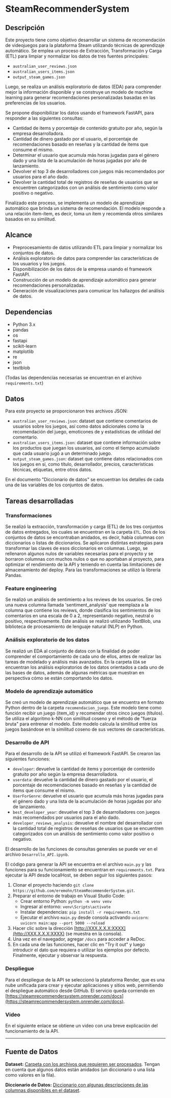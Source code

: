# SteamRecommenderSystem

## Descripción
Este proyecto tiene como objetivo desarrollar un sistema de recomendación de videojuegos para la plataforma Steam utilizando técnicas de aprendizaje automático. Se emplea un proceso de Extracción, Transformación y Carga (ETL) para limpiar y normalizar los datos de tres fuentes principales:

- `australian_user_reviews.json`
- `australian_users_items.json`
- `output_steam_games.json`

Luego, se realiza un análisis exploratorio de datos (EDA) para comprender mejor la información disponible y se construye un modelo de machine learning para generar recomendaciones personalizadas basadas en las preferencias de los usuarios.

Se propone disponibilizar los datos usando el framework FastAPI, para responder a las siguientes consultas:

- Cantidad de items y porcentaje de contenido gratuito por año, según la empresa desarrolladora.
- Cantidad de dinero gastado por el usuario, el porcentaje de recomendaciones basado en reseñas y la cantidad de items que consume el mismo.
- Determinar el usuario que acumula más horas jugadas para el género dado y una lista de la acumulación de horas jugadas por año de lanzamiento.
- Devolver el top 3 de desarrolladores con juegos más recomendados por usuarios para el año dado.
- Devolver la cantidad total de registros de reseñas de usuarios que se encuentren categorizados con un análisis de sentimiento como valor positivo o negativo.

Finalizado este proceso, se implementa un modelo de aprendizaje automático que brinda un sistema de recomendación. El modelo responde a una relación ítem-ítem, es decir, toma un ítem y recomienda otros similares basados en su similitud.

## Alcance
- Preprocesamiento de datos utilizando ETL para limpiar y normalizar los conjuntos de datos.
- Análisis exploratorio de datos para comprender las características de los usuarios y los juegos.
- Disponibilización de los datos de la empresa usando el framework FastAPI.
- Construcción de un modelo de aprendizaje automático para generar recomendaciones personalizadas.
- Generación de visualizaciones para comunicar los hallazgos del análisis de datos.

## Dependencias
- Python 3.x
- pandas
- os
- fastapi
- scikit-learn
- matplotlib
- re
- json
- textblob

(Todas las dependencias necesarias se encuentran en el archivo `requirements.txt`)

## Datos
Para este proyecto se proporcionaron tres archivos JSON:

- `australian_user_reviews.json`: dataset que contiene comentarios de usuarios sobre los juegos, así como datos adicionales como la recomendación del juego, emoticones de y estadísticas de utilidad del comentario.
- `australian_users_items.json`: dataset que contiene información sobre los productos que juegan los usuarios, así como el tiempo acumulado que cada usuario jugó a un determinado juego.
- `output_steam_games.json`: dataset que contiene datos relacionados con los juegos en sí, como título, desarrollador, precios, características técnicas, etiquetas, entre otros datos.

En el documento "Diccionario de datos" se encuentran los detalles de cada una de las variables de los conjuntos de datos.

## Tareas desarrolladas

### Transformaciones
Se realizó la extracción, transformación y carga (ETL) de los tres conjuntos de datos entregados, los cuales se encuentran en la carpeta `ETL`. Dos de los conjuntos de datos se encontraban anidados, es decir, había columnas con diccionarios o listas de diccionarios. Se aplicaron distintas estrategias para transformar las claves de esos diccionarios en columnas. Luego, se rellenaron algunos nulos de variables necesarias para el proyecto y se borraron columnas con muchos nulos o que no aportaban al proyecto, para optimizar el rendimiento de la API y teniendo en cuenta las limitaciones de almacenamiento del deploy. Para las transformaciones se utilizó la librería Pandas.

### Feature engineering
Se realizó un análisis de sentimiento a los reviews de los usuarios. Se creó una nueva columna llamada 'sentiment_analysis' que reemplaza a la columna que contiene los reviews, donde clasifica los sentimientos de los comentarios en una escala de 0 a 2, representando negativo, neutral o positivo, respectivamente. Este análisis se realizó utilizando TextBlob, una biblioteca de procesamiento de lenguaje natural (NLP) en Python.

### Análisis exploratorio de los datos
Se realizó un EDA al conjunto de datos con la finalidad de poder comprender el comportamiento de cada uno de ellos, antes de realizar las tareas de modelado y análisis más avanzados. En la carpeta `EDA` se encuentran los análisis exploratorios de los datos orientados a cada uno de las bases de datos, además de algunas métricas que muestran en perspectiva cómo se están comportando los datos.

### Modelo de aprendizaje automático
Se creó un modelo de aprendizaje automático que se encuentra en formato Python dentro de la carpeta `recomendacion_juego`. Este modelo tiene como función recibir un juego (item_id) y recomendar otros cinco juegos (títulos). Se utiliza el algoritmo k-NN con similitud coseno y el método de "fuerza bruta" para entrenar el modelo. Este modelo calcula la similitud entre los juegos basándose en la similitud coseno de sus vectores de características.

### Desarrollo de API
Para el desarrollo de la API se utilizó el framework FastAPI. Se crearon las siguientes funciones:

- `developer`: devuelve la cantidad de items y porcentaje de contenido gratuito por año según la empresa desarrolladora.
- `userdata`: devuelve la cantidad de dinero gastado por el usuario, el porcentaje de recomendaciones basado en reseñas y la cantidad de items que consume el mismo.
- `UserForGenre`: devuelve el usuario que acumula más horas jugadas para el género dado y una lista de la acumulación de horas jugadas por año de lanzamiento.
- `best_developer_year`: devuelve el top 3 de desarrolladores con juegos más recomendados por usuarios para el año dado.
- `developer_reviews_analysis`: devuelve el nombre del desarrollador con la cantidad total de registros de reseñas de usuarios que se encuentren categorizados con un análisis de sentimiento como valor positivo o negativo.

El desarrollo de las funciones de consultas generales se puede ver en el archivo `Desarrollo_API.ipynb`.

El código para generar la API se encuentra en el archivo `main.py` y las funciones para su funcionamiento se encuentran en `requirements.txt`. Para ejecutar la API desde localHost, se deben seguir los siguientes pasos:

1. Clonar el proyecto haciendo `git clone https://github.com/eremohn/SteamRecommenderSystem.git`.
2. Preparar el entorno de trabajo en Visual Studio Code:
   - Crear entorno Python: `python -m venv venv`
   - Ingresar al entorno: `venv\Scripts\activate`
   - Instalar dependencias: `pip install -r requirements.txt`
   - Ejecutar el archivo `main.py` desde consola activando `uvicorn`: `uvicorn main:app --port 5000 --reload`
3. Hacer clic sobre la dirección [http://XXX.X.X.X:XXXX](http://XXX.X.X.X:XXXX) (se muestra en la consola).
4. Una vez en el navegador, agregar `/docs` para acceder a ReDoc.
5. En cada una de las funciones, hacer clic en "Try it out" y luego introducir el dato que requiera o utilizar los ejemplos por defecto. Finalmente, ejecutar y observar la respuesta.

### Despliegue
Para el despliegue de la API se seleccionó la plataforma Render, que es una nube unificada para crear y ejecutar aplicaciones y sitios web, permitiendo el despliegue automático desde GitHub. El servicio queda corriendo en [https://steamrecommendersystem.onrender.com/docs](https://steamrecommendersystem.onrender.com/docs).

### Video
En el siguiente enlace se obtiene un video con una breve explicación del funcionamiento de la API.

---

## Fuente de Datos

**Dataset:** [Carpeta con los archivos que requieren ser procesados](https://drive.google.com/drive/folders/1HqBG2-sUkz_R3h1dZU5F2uAzpRn7BSpj). Tengan en cuenta que algunos datos están anidados (un diccionario o una lista como valores en la fila).

**Diccionario de Datos:** [Diccionario con algunas descripciones de las columnas disponibles en el dataset](https://docs.google.com/spreadsheets/d/1-t9HLzLHIGXvliq56UE_gMaWBVTPfrlTf2D9uAtLGrk/edit?usp=drive_link).
